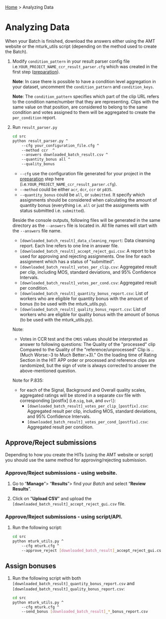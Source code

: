 [Home](../README.md) > Analyzing Data

# Analyzing Data

When your Batch is finished, download the answers either using the AMT website or the mturk_utils script (depending on 
the method used to create the Batch). 

1. Modify `condition_pattern` in your result parser config file i.e.`YOUR_PROJECT_NAME_ccr_result_parser.cfg` which was 
created in the first step ([preparation](preparation.md)).

    **Note**: In case there is possible to have a condition level aggregation in your dataset, uncomment the 
    `condition_pattern` and `condition_keys`.
    
    **Note**: The `condition_pattern` specifies which part of the clip URL refers to the condition name/number that they are
    representing. Clips with the same value on that position, are considered to belong to the same condition and votes 
    assigned to them will be aggregated to create the `per_condition` report.
     
    

1. Run `result_parser.py` 
        
    ``` bash
    cd src
    python result_parser.py ^
        --cfg your_configuration_file.cfg ^ 
        --method ccr  ^
        --answers downloaded_batch_result.csv ^
        --quantity_bonus all ^
        --quality_bonus
    ```
    * `--cfg` use the configuration file generated for your project in the [preparation](preparation.md) step here (i.e.`YOUR_PROJECT_NAME_ccr_result_parser.cfg`).
    * `--method` could be either `acr`, `dcr`, `ccr` or `p835`.
    * `--quantity_bonus` could be `all`, or `submitted`. It specify which assignments should be considered when calculating
    the amount of quantity bonus (everything i.e. `all` or just the assignments with status submitted i.e. `submitted`).
    
    Beside the console outputs, following files will be generated in the same directory as the `--answers` file is located in.
    All file names will start with the `--answers` file name.   
    * `[downloaded_batch_result]_data_cleaning_report`: Data cleansing report. Each line refers to one line in answer file. 
    * `[downloaded_batch_result]_accept_reject_gui.csv`: A report to be used for approving and rejecting assignments. One line
    for each assignment which has a status of "submitted". 
    * `[downloaded_batch_result]_votes_per_clip.csv`: Aggregated result per clip, including MOS, standard deviations, and 95% Confidence Intervals.  
    * `[downloaded_batch_result]_votes_per_cond.csv`: Aggregated result per condition.
    * `[downloaded_batch_result]_quantity_bonus_report.csv`: List of workers who are eligible for quantity bonus with the amount of bonus (to be used with the mturk_utils.py).
    * `[downloaded_batch_result]_quality_bonus_report.csv`: List of workers who are eligible for quality bonus with the amount of bonus (to be used with the mturk_utils.py).     
    
    Note:
    * Votes in CCR test and the `CMOS` values should be interpreted as answer to following questions: The Quality of 
    the "processed" clip Compared to the Quality of the "reference/unprocessed" Clip is .. (Much Worse:-3 to Much Better:+3)."
    On the loading time of Rating Section in the HIT APP order or processed and reference clips are randomized, but the sign
    of vote is always corrected to answer the above-mentioned question. 
    
    Note for P.835:
    * for each of the Signal, Background and Overall quality scales, aggregated ratings will be stored in a separate csv file 
    with corresponding [postfix] (i.e.`sig`, `bak`, and `ovrl`): 
        * `[downloaded_batch_result]_votes_per_clip_[postfix].csv`: Aggregated result per clip, including MOS, standard deviations, and 95% Confidence Intervals.   
        * `[downloaded_batch_result]_votes_per_cond_[postfix].csv`: Aggregated result per condition.
        
## Approve/Reject submissions

Depending to how you create the HITs (using the AMT website or script) you should use the same method for approving/rejecting
submission.

### Approve/Reject submissions - using website.
 
 1. Go to “**Manage**”> “**Results**”> find your *Batch* and select “**Review Results**”.
   
 1. Click on "**Upload CSV**" and upload the `[downloaded_batch_result]_accept_reject_gui.csv` file.
 
### Approve/Reject submissions - using script/API.

 1. Run the following script:
 
    ```bash
    cd src
    python mturk_utils.py ^
        --cfg mturk.cfg ^
        --approve_reject [downloaded_batch_result]_accept_reject_gui.csv  
    ```
    

## Assign bonuses

 1. Run the following script with both `[downloaded_batch_result]_quantity_bonus_report.csv` and 
 `[downloaded_batch_result]_quality_bonus_report.csv`:
 
    ```bash
    cd src
    python mturk_utils.py ^
        --cfg mturk.cfg ^
        --send_bonus [downloaded_batch_result]_*_bonus_report.csv
    ```
   
